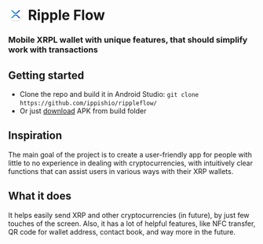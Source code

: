 # <img src="https://github.com/ippishio/rippleflow/blob/master/app/src/main/res/mipmap-xxxhdpi/ic_launcher_round.png?raw=true" width="6%" height="6%" style="float:left; margin-right: 10px">Ripple Flow
### Mobile **XRPL** wallet with unique features, that should simplify work with transactions

## Getting started
- Clone the repo and build it in Android Studio:
```git clone https://github.com/ippishio/rippleflow/```
- Or just [download](https://github.com/ippishio/rippleflow/blob/master/rippleflow-build.apk) APK from build folder
  

## Inspiration
The main goal of the project is to create a user-friendly app for people with little to no experience in dealing with cryptocurrencies, with intuitively clear functions that can assist users in various ways with their XRP wallets.

## What it does
It helps easily send XRP and other cryptocurrencies (in future), by just few touches of the screen.
Also, it has a lot of helpful features, like NFC transfer, QR code for wallet address, contact book, and way more in the future.